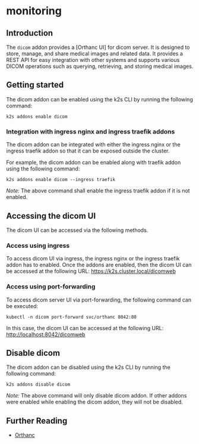 <!--
SPDX-FileCopyrightText: © 2023 Siemens Healthcare GmbH

SPDX-License-Identifier: MIT
-->

# monitoring

## Introduction

The `dicom` addon provides a [Orthanc UI] for dicom server. It is designed to store, manage, and share medical images and related data. It provides a REST API for easy integration with other systems and supports various DICOM operations such as querying, retrieving, and storing medical images. 

## Getting started

The dicom addon can be enabled using the k2s CLI by running the following command:

```
k2s addons enable dicom
```

### Integration with ingress nginx and ingress traefik addons

The dicom addon can be integrated with either the ingress nginx or the ingress traefik addon so that it can be exposed outside the cluster.

For example, the dicom addon can be enabled along with traefik addon using the following command:

```
k2s addons enable dicom --ingress traefik
```

_Note:_ The above command shall enable the ingress traefik addon if it is not enabled.

## Accessing the dicom UI

The dicom UI can be accessed via the following methods.

### Access using ingress

To access dicom UI via ingress, the ingress nginx or the ingress traefik addon has to enabled.
Once the addons are enabled, then the dicom UI can be accessed at the following URL: <https://k2s.cluster.local/dicomweb>

### Access using port-forwarding

To access dicom server UI via port-forwarding, the following command can be executed:

```
kubectl -n dicom port-forward svc/orthanc 8042:80
```

In this case, the dicom UI can be accessed at the following URL: <http://localhost:8042/dicomweb>

## Disable dicom

The dicom addon can be disabled using the k2s CLI by running the following command:

```
k2s addons disable dicom
```

_Note:_ The above command will only disable dicom addon. If other addons were enabled while enabling the dicom addon, they will not be disabled.

## Further Reading

- [Orthanc](https://www.orthanc-server.com/)
